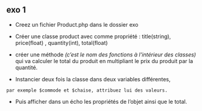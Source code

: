 ## exo 1

- Creez un fichier Product.php dans le dossier exo

- Créer une classe product avec comme propriété : title(string), price(float) , quantity(int), total(float)

- créer une méthode _(c’est le nom des fonctions à l'intérieur des classes)_ qui va calculer le total du produit en multipliant le prix du produit par la quantité.

- Instancier deux fois la classe dans deux variables différentes,

`
par exemple $commode et $chaise,
attribuez lui des valeurs. `

- Puis afficher dans un écho les propriétés de l’objet ainsi que le total.
